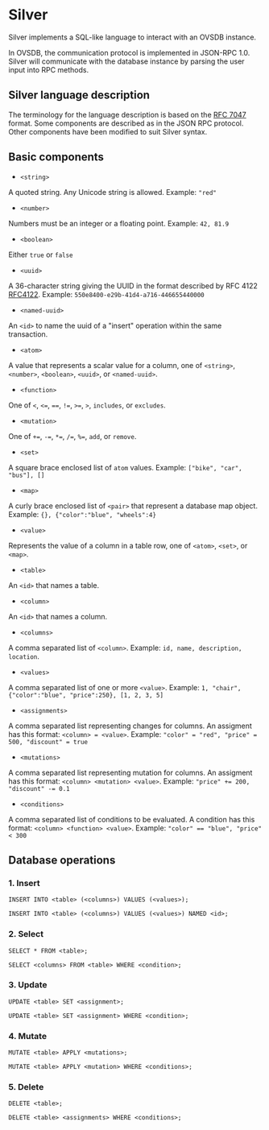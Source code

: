 # Silver

Silver implements a SQL-like language to interact with an OVSDB instance.

In OVSDB, the communication protocol is implemented in JSON-RPC 1.0. Silver will communicate with the database instance by parsing the user input into RPC methods.

## Silver language description
The terminology for the language description is based on the [RFC 7047](https://tools.ietf.org/html/rfc7047) format. Some components are described as in the JSON RPC protocol. Other components have been modified to suit Silver syntax.
## Basic components
+ `<string>`

A quoted string.  Any Unicode string is allowed. Example: `"red"`

+ `<number>`

Numbers must be an integer or a floating point. Example: `42, 81.9`

+ `<boolean>`

Either `true` or `false`

+ `<uuid>`

A 36-character string giving the UUID in the format described by RFC 4122 [RFC4122](https://tools.ietf.org/html/rfc4122). Example: `550e8400-e29b-41d4-a716-446655440000`

+ `<named-uuid>`

An `<id>` to name the uuid of a "insert" operation within the same transaction. 

+ `<atom>`

A value that represents a scalar value for a column, one of `<string>`, `<number>`, `<boolean>`, `<uuid>`, or `<named-uuid>`.

+ `<function>`

One of `<`, `<=`, `==`, `!=`, `>=`, `>`, `includes`, or `excludes`.

+ `<mutation>`

One of `+=`, `-=`, `*=`, `/=`, `%=`, `add`, or `remove`.

+ `<set>`

A square brace enclosed list of `atom` values. Example: `["bike", "car", "bus"], []`

+ `<map>`

A curly brace enclosed list of `<pair>` that represent a database map object. Example: `{}, {"color":"blue", "wheels":4}`

+ `<value>`

Represents the value of a column in a table row, one of `<atom>`, `<set>`, or `<map>`.

+ `<table>`

An `<id>` that names a table.

+ `<column>`

An `<id>` that names a column.

+ `<columns>`

A comma separated list of `<column>`. Example: `id, name, description, location`.

+ `<values>`

A comma separated list of one or more `<value>`. Example: `1, "chair", {"color":"blue", "price":250}, [1, 2, 3, 5]`

+ `<assignments>`

A comma separated list representing changes for columns. An assigment has this format: `<column> = <value>`. Example: `"color" = "red", "price" = 500, "discount" = true`

+ `<mutations>`

A comma separated list representing mutation for columns. An assigment has this format: `<column> <mutation> <value>`. Example: `"price" += 200, "discount" -= 0.1`

+ `<conditions>`

A comma separated list of conditions to be evaluated. A condition has this format: `<column> <function> <value>`. Example: `"color" == "blue", "price" < 300`

## Database operations
### 1. Insert
```
INSERT INTO <table> (<columns>) VALUES (<values>);
```

```
INSERT INTO <table> (<columns>) VALUES (<values>) NAMED <id>;
```

### 2. Select
```
SELECT * FROM <table>;
```
```
SELECT <columns> FROM <table> WHERE <condition>;
```

### 3. Update
```
UPDATE <table> SET <assignment>;
```
```
UPDATE <table> SET <assignment> WHERE <condition>;
```

### 4. Mutate
```
MUTATE <table> APPLY <mutations>;
```
```
MUTATE <table> APPLY <mutation> WHERE <conditions>;
```

### 5. Delete
```
DELETE <table>;
```
```
DELETE <table> <assignments> WHERE <conditions>;
```
